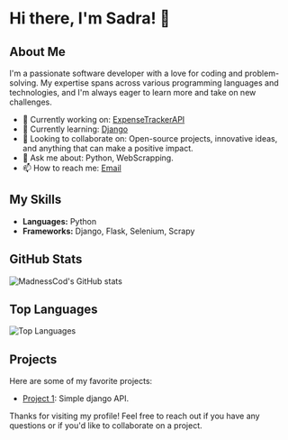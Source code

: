 # Hi there, I'm Sadra! 👋

## About Me

I'm a passionate software developer with a love for coding and problem-solving. My expertise spans across various programming languages and technologies, and I'm always eager to learn more and take on new challenges.

- 🔭 Currently working on: [ExpenseTrackerAPI](https://github.com/MadnessCod/ExpenseTrackerAPI)
- 🌱 Currently learning: [Django](https://www.djangoproject.com/)
- 👯 Looking to collaborate on: Open-source projects, innovative ideas, and anything that can make a positive impact.
- 💬 Ask me about: Python, WebScrapping.
- 📫 How to reach me: [Email](sadrahosseini76@tutamail.com)

## My Skills

- **Languages:** Python
- **Frameworks:** Django, Flask, Selenium, Scrapy

## GitHub Stats

![MadnessCod's GitHub stats](https://github-readme-stats.vercel.app/api?username=MadnessCod&show_icons=true&theme=radical)

## Top Languages

![Top Languages](https://github-readme-stats.vercel.app/api/top-langs/?username=MadnessCod&layout=compact&theme=radical)

## Projects

Here are some of my favorite projects:

- [Project 1](https://github.com/MadnessCod/TodoListAPI): Simple django API.

Thanks for visiting my profile! Feel free to reach out if you have any questions or if you'd like to collaborate on a project.
